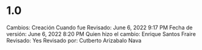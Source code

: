 # 1.0

Cambios: Creación
Cuando fue Revisado: June 6, 2022 9:17 PM
Fecha de  versión: June 6, 2022 8:20 PM
Quien hizo el cambio: Enrique Santos Fraire
Revisado: Yes
Revisado por: Cutberto Arizabalo Nava